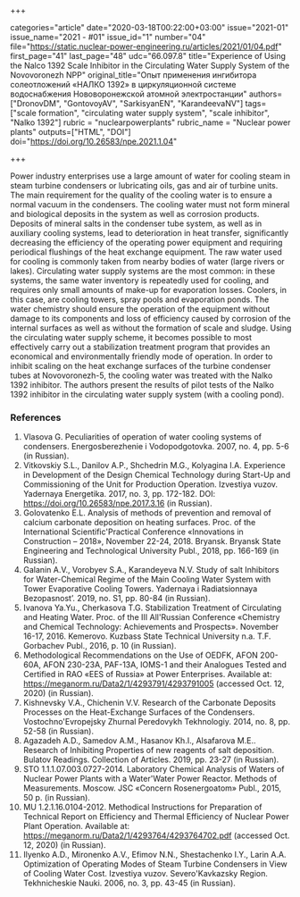 +++

categories="article"
date="2020-03-18T00:22:00+03:00"
issue="2021-01"
issue_name="2021 - #01"
issue_id="1"
number="04"
file="https://static.nuclear-power-engineering.ru/articles/2021/01/04.pdf"
first_page="41"
last_page="48"
udc="66.097.8"
title="Experience of Using the Nalco 1392 Scale Inhibitor in the Circulating Water Supply System of the Novovoronezh NPP"
original_title="Опыт применения ингибитора солеотложений «НАЛКО 1392» в циркуляционной системе водоснабжения Нововоронежской атомной электростанции"
authors=["DronovDM", "GontovoyAV", "SarkisyanEN", "KarandeevaNV"]
tags=["scale formation", "circulating water supply system", "scale inhibitor", "Nalko 1392"]
rubric = "nuclearpowerplants"
rubric_name = "Nuclear power plants"
outputs=["HTML", "DOI"]
doi="https://doi.org/10.26583/npe.2021.1.04"

+++

Power industry enterprises use a large amount of water for cooling steam in steam turbine condensers or lubricating oils, gas and air of turbine units. The main requirement for the quality of the cooling water is to ensure a normal vacuum in the condensers. The cooling water must not form mineral and biological deposits in the system as well as corrosion products. Deposits of mineral salts in the condenser tube system, as well as in auxiliary cooling systems, lead to deterioration in heat transfer, significantly decreasing the efficiency of the operating power equipment and requiring periodical flushings of the heat exchange equipment. The raw water used for cooling is commonly taken from nearby bodies of water (large rivers or lakes). Circulating water supply systems are the most common: in these systems, the same water inventory is repeatedly used for cooling, and requires only small amounts of make-up for evaporation losses. Coolers, in this case, are cooling towers, spray pools and evaporation ponds. The water chemistry should ensure the operation of the equipment without damage to its components and loss of efficiency caused by corrosion of the internal surfaces as well as without the formation of scale and sludge. Using the circulating water supply scheme, it becomes possible to most effectively carry out a stabilization treatment program that provides an economical and environmentally friendly mode of operation. In order to inhibit scaling on the heat exchange surfaces of the turbine condenser tubes at Novovoronezh-5, the cooling water was treated with the Nalko 1392 inhibitor. The authors present the results of pilot tests of the Nalko 1392 inhibitor in the circulating water supply system (with a cooling pond).

### References

1. Vlasova G. Peculiarities of operation of water cooling systems of condensers. Energosberezhenie i Vodopodgotovka. 2007, no. 4, pp. 5-6 (in Russian).
2. Vitkovskiy S.L., Danilov A.P., Shchedrin M.G., Kolyagina I.A. Experience in Development of the Design Chemical Technology during Start-Up and Commissioning of the Unit for Production Operation. Izvestiya vuzov. Yadernaya Energetika. 2017, no. 3, pp. 172-182. DOI: https://doi.org/10.26583/npe.2017.3.16 (in Russian).
3. Golovatenko E.L. Analysis of methods of prevention and removal of calcium carbonate deposition on heating surfaces. Proc. of the International Scientific'Practical Conference «Innovations in Construction – 2018», November 22-24, 2018. Bryansk. Bryansk State Engineering and Technological University Publ., 2018, pp. 166-169 (in Russian).
4. Galanin A.V., Vorobyev S.A., Karandeyeva N.V. Study of salt Inhibitors for Water-Chemical Regime of the Main Cooling Water System with Tower Evaporative Cooling Towers. Yadernaya i Radiatsionnaya Bezopasnost’. 2019, no. S1, pp. 80-84 (in Russian).
5. Ivanova Ya.Yu., Cherkasova T.G. Stabilization Treatment of Circulating and Heating Water. Proc. of the III All'Russian Conference «Chemistry and Chemical Technology: Achievements and Prospects». November 16-17, 2016. Kemerovo. Kuzbass State Technical University n.a. T.F. Gorbachev Publ., 2016, p. 10 (in Russian).
6. Methodological Recommendations on the Use of OEDFK, AFON 200-60A, AFON 230-23A, PAF-13A, IOMS-1 and their Analogues Tested and Certified in RAO «EES of Russia» at Power Enterprises. Available at: https://meganorm.ru/Data2/1/4293791/4293791005 (accessed Oct. 12, 2020) (in Russian).
7. Kishnevsky V.A., Chichenin V.V. Research of the Carbonate Deposits Processes on the Heat-Exchange Surfaces of the Condensers. Vostochno'Evropejsky Zhurnal Peredovykh Tekhnologiy. 2014, no. 8, pp. 52-58 (in Russian).
8. Agazadeh A.D., Samedov A.M., Hasanov Kh.I., Alsafarova M.E.. Research of Inhibiting Properties of new reagents of salt deposition. Bulatov Readings. Collection of Articles. 2019, pp. 23-27 (in Russian).
9. STO 1.1.1.07.003.0727-2014. Laboratory Chemical Analysis of Waters of Nuclear Power Plants with a Water'Water Power Reactor. Methods of Measurements. Moscow. JSC «Concern Rosenergoatom» Publ., 2015, 50 p. (in Russian).
10. MU 1.2.1.16.0104-2012. Methodical Instructions for Preparation of Technical Report on Efficiency and Thermal Efficiency of Nuclear Power Plant Operation. Available at: https://meganorm.ru/Data2/1/4293764/4293764702.pdf (accessed Oct. 12, 2020) (in Russian).
11. Ilyenko A.D., Mironenko A.V., Efimov N.N., Shestachenko I.Y., Larin A.A. Optimization of Operating Modes of Steam Turbine Condensers in View of Cooling Water Cost. Izvestiya vuzov. Severo'Kavkazsky Region. Tekhnicheskie Nauki. 2006, no. 3, pp. 43-45 (in Russian).